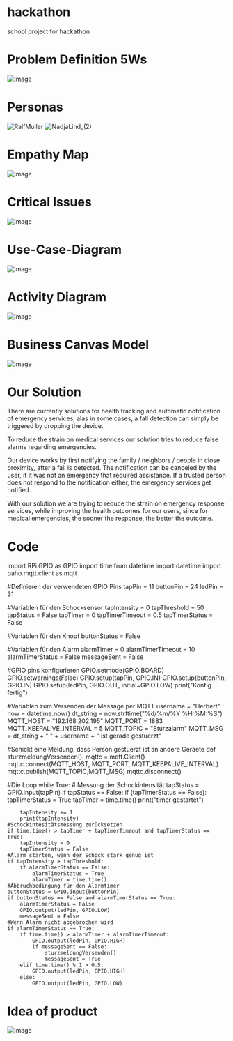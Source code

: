 # hackathon
school project for hackathon

# Problem Definition 5Ws
![image](https://github.com/user-attachments/assets/8ebde35f-9cae-4aa7-9121-6ccfe0a3c9de)

# Personas
![RalfMuller](https://github.com/user-attachments/assets/615beb49-a145-4a21-8cf6-64e6fd3a1472)
![NadjaLind_(2)](https://github.com/user-attachments/assets/7d2bfc4f-3b68-44d2-9e15-566071bd475e)

# Empathy Map
![image](https://github.com/user-attachments/assets/2065a45a-f0e0-404a-a63e-ee4d77e52c0e)

# Critical Issues
![image](https://github.com/user-attachments/assets/cdcd751d-138e-42d8-90ba-7d2f5ea55388)

# Use-Case-Diagram
![image](https://github.com/user-attachments/assets/f4dadfbc-46f6-458d-8a18-8728fe1c4f24)


# Activity Diagram
![image](https://github.com/user-attachments/assets/5e4e6f5a-bca3-48b0-90da-35b30aab8ed0)


# Business Canvas Model
![image](https://github.com/user-attachments/assets/fbdecba2-55cf-4e58-bb61-12466e12aabc)


# Our Solution
There are currently solutions for health tracking and automatic notification of emergency services, alas in some cases, a fall detection can simply be triggered by dropping the device.

To reduce the strain on medical services our solution tries to reduce false alarms regarding emergencies. 

Our device works by first notifying the family / neighbors / people in close proximity, after a fall is detected. The notification can be canceled by the user, if it was not an emergency that required assistance. If a trusted person does not respond to the notification either, the emergency services get notified.

With our solution we are trying to reduce the strain on emergency response services, while improving the health outcomes for our users, since for medical emergencies, the sooner the response, the better the outcome. 

# Code
import RPi.GPIO as GPIO
import time
from datetime import datetime
import paho.mqtt.client as mqtt

#Definieren der verwendeten GPIO Pins
tapPin = 11
buttonPin = 24
ledPin = 31

#Variablen für den Schocksensor
tapIntensity = 0
tapThreshold = 50
tapStatus = False
tapTimer = 0
tapTimerTimeout = 0.5
tapTimerStatus = False

#Variablen für den Knopf
buttonStatus = False

#Variablen für den Alarm
alarmTimer = 0
alarmTimerTimeout = 10
alarmTimerStatus = False
messageSent = False

#GPIO pins konfigurieren
GPIO.setmode(GPIO.BOARD)
GPIO.setwarnings(False)
GPIO.setup(tapPin, GPIO.IN)
GPIO.setup(buttonPin, GPIO.IN)
GPIO.setup(ledPin, GPIO.OUT, initial=GPIO.LOW)
print("Konfig fertig")

#Variablen zum Versenden der Message per MQTT
username = "Herbert"
now = datetime.now()
dt_string = now.strftime("%d/%m/%Y %H:%M:%S")
MQTT_HOST = "192.168.202.195"
MQTT_PORT = 1883
MQTT_KEEPALIVE_INTERVAL = 5
MQTT_TOPIC = "Sturzalarm"
MQTT_MSG = dt_string + " " + username + " ist gerade gestuerzt"

#Schickt eine Meldung, dass Person gestuerzt ist an andere Geraete
def sturzmeldungVersenden():
	mqttc = mqtt.Client()
	mqttc.connect(MQTT_HOST, MQTT_PORT, MQTT_KEEPALIVE_INTERVAL) 
	mqttc.publish(MQTT_TOPIC,MQTT_MSG)
	mqttc.disconnect()

#Die Loop
while True:
	# Messung der Schockintensität
	tapStatus = GPIO.input(tapPin)
	if tapStatus == False:
		if (tapTimerStatus == False):
			tapTimerStatus = True
			tapTimer = time.time()
			print("timer gestartet")
			
		tapIntensity += 1
		print(tapIntensity)
	#Schockintesitätsmessung zurücksetzen
	if time.time() > tapTimer + tapTimerTimeout and tapTimerStatus == True:
		tapIntensity = 0
		tapTimerStatus = False
	#Alarm starten, wenn der Schock stark genug ist
	if tapIntensity > tapThreshold:
		if alarmTimerStatus == False:
			alarmTimerStatus = True
			alarmTimer = time.time()
	#Abbruchbedingung für den Alarmtimer
	buttonStatus = GPIO.input(buttonPin)
	if buttonStatus == False and alarmTimerStatus == True:
		alarmTimerStatus = False
		GPIO.output(ledPin, GPIO.LOW)
		messageSent = False
	#Wenn Alarm nicht abgebrochen wird
	if alarmTimerStatus == True:
		if time.time() > alarmTimer + alarmTimerTimeout:
			GPIO.output(ledPin, GPIO.HIGH)
			if messageSent == False:
				sturzmeldungVersenden()
				messageSent = True
		elif time.time() % 1 > 0.5:
			GPIO.output(ledPin, GPIO.HIGH)
		else:
			GPIO.output(ledPin, GPIO.LOW)

# Idea of product
![image](https://github.com/user-attachments/assets/9a694787-2d66-411c-a87c-0f0dfb595dc6)

